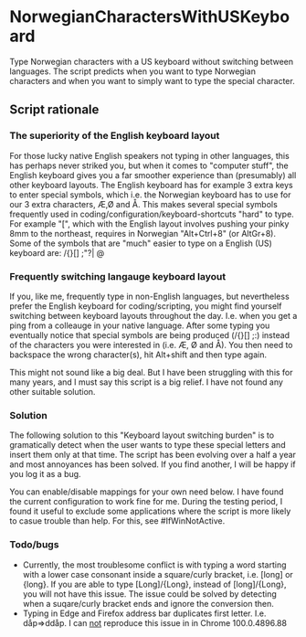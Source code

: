 # NorwegianCharactersWithUSKeyboard
Type Norwegian characters with a US keyboard without switching between languages. The script predicts when you want to type Norwegian characters and when you want to simply want to type the special character.

## Script rationale

### The superiority of the English keyboard layout
For those lucky native English speakers not typing in other languages, this has perhaps never striked you, but when it comes to "computer stuff", the English keyboard gives you a far smoother experience than (presumably) all other keyboard layouts. The English keyboard has for example 3 extra keys to enter special symbols, which i.e. the Norwegian keyboard has to use for our 3 extra characters, Æ,Ø and Å. This makes several special symbols frequently used in coding/configuration/keyboard-shortcuts "hard" to type. For example "[", which with the English layout involves pushing your pinky 8mm to the northeast, requires in Norwegian "Alt+Ctrl+8" (or AltGr+8).
Some of the symbols that are "much" easier to type on a English (US) keyboard are:
	/\{}[] ;"?| @

### Frequently switching langauge keyboard layout
If you, like me, frequently type in non-English languages, but nevertheless prefer the English keyboard for coding/scripting, you might find yourself switching between keyboard layouts throughout the day. I.e. when you get a ping from a colleauge in your native language. After some typing you eventually notice that special symbols are being produced (/\{}[] ;:) instead of the characters you were interested in (i.e. Æ, Ø and Å). You then need to backspace the wrong character(s), hit Alt+shift and then type again.

This might not sound like a big deal. But I have been struggling with this for many years, and I must say this script is a big relief. I have not found any other suitable solution.

### Solution 
The following solution to this "Keyboard layout switching burden" is to gramatically detect when the user wants to type these special letters and insert them only at that time. The script has been evolving over a half a year and most annoyances has been solved. If you find another, I will be happy if you log it as a bug.

You can enable/disable mappings for your own need below. I have found the current configuration to work fine for me. During the testing period, I found it useful to exclude some applications where the script is more likely to casue trouble than help. For this, see #IfWinNotActive. 

### Todo/bugs
- Currently, the most troublesome conflict is with typing a word starting with a lower case consonant inside a square/curly bracket, i.e. [long] or {long}. If you are able to type [Long]/{Long}, instead of [long]/{Long}, you will not have this issue. The issue could be solved by detecting when a suqare/curly bracket ends and ignore the conversion then.
- Typing in Edge and Firefox address bar duplicates first letter. I.e. dåp=>ddåp. I can <ins>not</ins> reproduce this issue in in Chrome 100.0.4896.88 